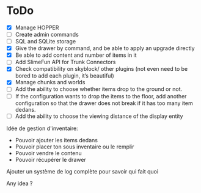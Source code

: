 # ToDo

- [x] Manage HOPPER
- [ ] Create admin commands
- [ ] SQL and SQLite storage
- [x] Give the drawer by command, and be able to apply an upgrade directly
- [x] Be able to add content and number of items in it
- [ ] Add SlimeFun API for Trunk Connectors
- [x] Check compatibility on skyblock/ other plugins (not even need to be bored to add each plugin, it’s beautiful)
- [x] Manage chunks and worlds
- [ ] Add the ability to choose whether items drop to the ground or not.
- [ ] If the configuration wants to drop the items to the floor, add another configuration so that the drawer does not break if it has too many item dedans. 
- [ ] Add the ability to choose the viewing distance of the display entity 

Idée de gestion d'inventaire:
- Pouvoir ajouter les items dedans
- Pouvoir placer ton sous inventaire ou le remplir
- Pouvoir vendre le contenu
- Pouvoir récupérer le drawer

Ajouter un système de log complète pour savoir qui fait quoi

Any idea ?